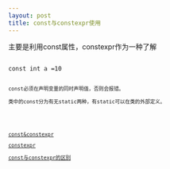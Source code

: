 ```yaml
---
layout: post
title: const与constexpr使用
---
```

主要是利用const属性，constexpr作为一种了解<br>

<code>
const int a =10<br>
<code>
const必须在声明变量的同时声明值，否则会报错。<br>
类中的const分为有无static两种，有static可以在类的外部定义。<br>
<br>

<a href="http://www.cnblogs.com/fuzhe1989/p/3554345.html">const&constexpr</a><br>
<a href="http://www.devbean.net/2012/05/cpp11_constexpr/">constexpr</a><br>
<a href="https://www.zhihu.com/question/35614219">const与constexpr的区别</a><br>